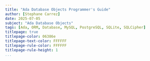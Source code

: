 ```yaml
---
title: "Ada Database Objects Programmer's Guide"
author: [Stephane Carrez]
date: 2025-07-05
subject: "Ada Database Objects"
tags: [Ada, ORM, Database, MySQL, PostgreSQL, SQLite, SQLCipher]
titlepage: true
titlepage-color: 06386e
titlepage-text-color: FFFFFF
titlepage-rule-color: FFFFFF
titlepage-rule-height: 1
...
```

